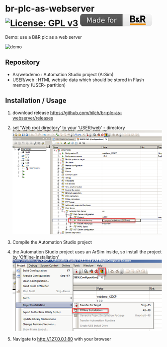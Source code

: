 # br-plc-as-webserver [![License: GPL v3](https://img.shields.io/badge/License-GPL%20v3-blue.svg)](https://www.gnu.org/licenses/gpl-3.0) [![Made For B&R](https://github.com/hilch/BandR-badges/blob/main/Made-For-BrAutomation.svg)](https://www.br-automation.com)

Demo: use a B&amp;R plc as a web server 

![demo](https://github.com/hilch/br-plc-as-webserver/blob/master/media/demo.gif)


## Repository

- As/webdemo : Automation Studio project (ArSim)
- USER/web : HTML website data which should be stored in Flash memory (USER- partition)

## Installation / Usage

1. download release https://github.com/hilch/br-plc-as-webserver/releases

1. set 'Web root directory' to your 'USER/web' - directory ![web-file-device](https://github.com/hilch/br-plc-as-webserver/blob/master/media/web_file_device.png)

1. Compile the Automation Studio project

1. the Automation Studio project uses an ArSim inside, so install the project by 'Offline-Installation' ![projekt-installation](https://github.com/hilch/br-plc-as-webserver/blob/master/media/project_installation.png)

1. Navigate to http://127.0.0.1:80 with your browser

